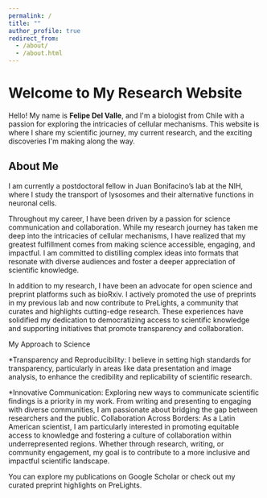 ```yaml
---
permalink: /
title: ""
author_profile: true
redirect_from: 
  - /about/
  - /about.html
---
```

# Welcome to My Research Website

Hello! My name is **Felipe Del Valle**, and I'm a biologist from Chile with a passion for exploring the intricacies of cellular mechanisms. This website is where I share my scientific journey, my current research, and the exciting discoveries I'm making along the way.

## About Me

I am currently a postdoctoral fellow in Juan Bonifacino’s lab at the NIH, where I study the transport of lysosomes and their alternative functions in neuronal cells.

Throughout my career, I have been driven by a passion for science communication and collaboration. While my research journey has taken me deep into the intricacies of cellular mechanisms, I have realized that my greatest fulfillment comes from making science accessible, engaging, and impactful. I am committed to distilling complex ideas into formats that resonate with diverse audiences and foster a deeper appreciation of scientific knowledge.

In addition to my research, I have been an advocate for open science and preprint platforms such as bioRxiv. I actively promoted the use of preprints in my previous lab and now contribute to PreLights, a community that curates and highlights cutting-edge research. These experiences have solidified my dedication to democratizing access to scientific knowledge and supporting initiatives that promote transparency and collaboration.

My Approach to Science

*Transparency and Reproducibility: I believe in setting high standards for transparency, particularly in areas like data presentation and image analysis, to enhance the credibility and replicability of scientific research.

*Innovative Communication: Exploring new ways to communicate scientific findings is a priority in my work. From writing and presenting to engaging with diverse communities, I am passionate about bridging the gap between researchers and the public.
Collaboration Across Borders: As a Latin American scientist, I am particularly interested in promoting equitable access to knowledge and fostering a culture of collaboration within underrepresented regions.
Whether through research, writing, or community engagement, my goal is to contribute to a more inclusive and impactful scientific landscape.

You can explore my publications on Google Scholar or check out my curated preprint highlights on PreLights.

